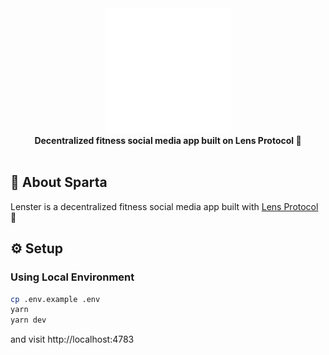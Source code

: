 <div align="center">
    <img src="public/logo.png" height="200" alt="Sparta Logo">
    <br>
    <strong>Decentralized fitness social media app built on Lens Protocol 🌿</strong>
</div>
<br>

## 🌿 About Sparta

Lenster is a decentralized fitness social media app built with [Lens Protocol](http://lens.dev/) 🌿

## ⚙️ Setup

### Using Local Environment

```sh
cp .env.example .env
yarn
yarn dev
```

and visit http://localhost:4783
